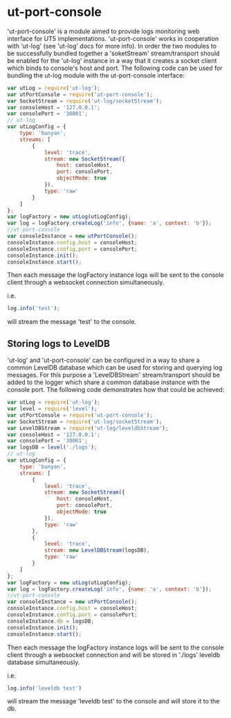 # ut-port-console

'ut-port-console' is a module aimed to provide logs monitoring web interface for UT5 implementations.
'ut-port-console' works in cooperation with 'ut-log' (see 'ut-log' docs for more info).
In order the two modules to be successfully bundled together a 'soketStream' stream/transport should be enabled for the 'ut-log' instance in a way that it creates a socket client which binds to console's host and port.
The following code can be used for bundling the ut-log module with the ut-port-console interface:

```js
var utLog = require('ut-log');
var utPortConsole = require('ut-port-console');
var SocketStream = require('ut-log/socketStream');
var consoleHost = '127.0.0.1';
var consolePort = '30001';
// ut-log
var utLogConfig = {
    type: 'bunyan',
    streams: [
        {
            level: 'trace',
            stream: new SocketStream({
                host: consoleHost,
                port: consolePort,
                objectMode: true
            }),
            type: 'raw'
        }
    ]
};
var logFactory = new utLog(utLogConfig);
var log = logFactory.createLog('info', {name: 'a', context: 'b'});
//ut-port-console
var consoleInstance = new utPortConsole();
consoleInstance.config.host = consoleHost;
consoleInstance.config.port = consolePort;
consoleInstance.init();
consoleInstance.start();
```

Then each message the logFactory instance logs will be sent to the console client through a websocket connection simultaneously.

i.e.

```js
log.info('test');
```

will stream the message 'test' to the console.

## Storing logs to LevelDB

'ut-log' and 'ut-port-console' can be configured in a way to share a common LevelDB database which can be used for storing and querying log messages. For this purpose a 'LevelDBStream' stream/transport should be added to the logger which share a common database instance with the console port.
The following code demonstrates how that could be achieved:

```js
var utLog = require('ut-log');
var level = require('level');
var utPortConsole = require('ut-port-console');
var SocketStream = require('ut-log/socketStream');
var LevelDBStream = require('ut-log/leveldbStream');
var consoleHost = '127.0.0.1';
var consolePort = '30001';
var logsDB = level('./logs');
// ut-log
var utLogConfig = {
    type: 'bunyan',
    streams: [
        {
            level: 'trace',
            stream: new SocketStream({
                host: consoleHost,
                port: consolePort,
                objectMode: true
            }),
            type: 'raw'
        },
        {
            level: 'trace',
            stream: new LevelDBStream(logsDB),
            type: 'raw'
        }
    ]
};
var logFactory = new utLog(utLogConfig);
var log = logFactory.createLog('info', {name: 'a', context: 'b'});
//ut-port-console
var consoleInstance = new utPortConsole();
consoleInstance.config.host = consoleHost;
consoleInstance.config.port = consolePort;
consoleInstance.db = logsDB;
consoleInstance.init();
consoleInstance.start();
```

Then each message the logFactory instance logs will be sent to the console client through a websocket connection and will be stored in './logs' leveldb database simultaneously.

i.e.

```js
log.info('leveldb test')
```

will stream the message 'leveldb test' to the console and will store it to the db.